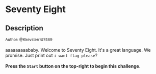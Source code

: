 # Seventy Eight

## Description

<small>Author: @Kkevsterrr#7469</small><br><br>aaaaaaaaababy. Welcome to Seventy Eight. It's a great language. We promise. Just print out <code>i want flag please</code>? <br> <br> <b>Press the <code>Start</code> button on the top-right to begin this challenge.</b>


